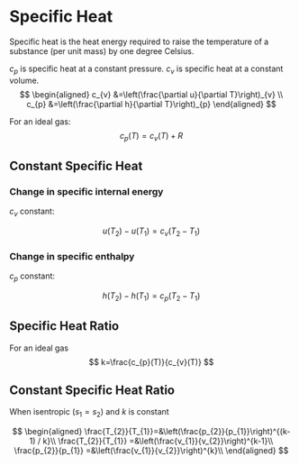 # Specific Heat

Specific heat is the heat energy required to raise the temperature of a
substance (per unit mass) by one degree Celsius.

$c_p$ is specific heat at a constant pressure. $c_v$ is specific heat at
a constant volume. $$
\begin{aligned}
c_{v} &=\left(\frac{\partial u}{\partial T}\right)_{v} \\
c_{p} &=\left(\frac{\partial h}{\partial T}\right)_{p}
\end{aligned}
$$

For an ideal gas: $$
c_{p}(T)=c_{v}(T)+R
$$

## Constant Specific Heat

### Change in specific internal energy

$c_v$ constant:

$$
u\left(T_{2}\right)-u\left(T_{1}\right)=c_{v}\left(T_{2}-T_{1}\right)
$$

### Change in specific enthalpy

$c_p$ constant:

$$
h\left(T_{2}\right)-h\left(T_{1}\right)=c_{p}\left(T_{2}-T_{1}\right)
$$

## Specific Heat Ratio

For an ideal gas $$
k=\frac{c_{p}(T)}{c_{v}(T)}
$$

## Constant Specific Heat Ratio

When isentropic ($s_1 = s_2$) and $k$ is constant

$$
\begin{aligned}
\frac{T_{2}}{T_{1}}=&\left(\frac{p_{2}}{p_{1}}\right)^{(k-1) / k}\\
\frac{T_{2}}{T_{1}} =&\left(\frac{v_{1}}{v_{2}}\right)^{k-1}\\
\frac{p_{2}}{p_{1}} =&\left(\frac{v_{1}}{v_{2}}\right)^{k}\\
\end{aligned}
$$
